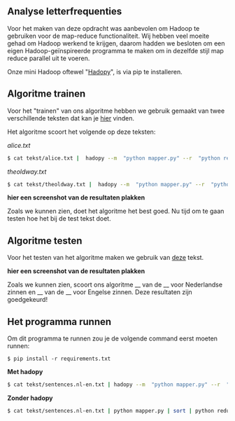 ## Analyse letterfrequenties

Voor het maken van deze opdracht was aanbevolen om Hadoop te gebruiken voor de map-reduce functionaliteit. Wij hebben veel moeite gehad om Hadoop werkend te krijgen, daarom hadden we besloten om een eigen Hadoop-geïnspireerde programma te maken om in dezelfde stijl map reduce parallel uit te voeren. 

Onze mini Hadoop oftewel "[Hadopy](https://github.com/MariaDukmak/Hadopy)", is via pip te installeren.


## Algoritme trainen 
Voor het "trainen" van ons algoritme hebben we gebruik gemaakt van twee verschillende teksten dat kan je [hier](https://github.com/MariaDukmak/DIP/tree/main/letterfrequenties/tekst) vinden. 

Het algoritme scoort het volgende op deze teksten:

*alice.txt*
```bash 
$ cat tekst/alice.txt |  hadopy --m  "python mapper.py" --r  "python reducer.py" |  python matrix_saver.py nederlands.txt

```

*theoldway.txt*
```bash 
$ cat tekst/theoldway.txt |  hadopy --m  "python mapper.py" --r  "python reducer.py" |  python matrix_saver.py engels.txt

```
__hier een screenshot van de resultaten plakken__


Zoals we kunnen zien, doet het algoritme het best goed. Nu tijd om te gaan testen hoe het bij de test tekst doet. 



## Algoritme testen 
Voor het testen van het algoritme maken we gebruik van [deze](https://github.com/MariaDukmak/DIP/blob/main/letterfrequenties/tekst/sentences.nl-en.txt) tekst. 




__hier een screenshot van de resultaten plakken__


Zoals we kunnen zien, scoort ons algoritme __ van de __ voor Nederlandse zinnen en __ van de __ voor Engelse zinnen. 
Deze resultaten zijn goedgekeurd! 

## Het programma runnen

Om dit programma te runnen zou je de volgende command eerst moeten runnen:

```$ pip install -r requirements.txt```

__Met hadopy__

```bash 
$ cat tekst/sentences.nl-en.txt | hadopy --m  "python mapper.py" --r  "python reducer.py" |  python classifier.py
```

__Zonder hadopy__

```bash 
$ cat tekst/sentences.nl-en.txt | python mapper.py | sort | python reducer.py |  python classifier.py
```
